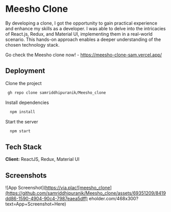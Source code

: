 
# Meesho Clone

By developing a clone, I got the opportunity to gain practical experience and enhance my skills as a developer. I was able to delve into the intricacies of React.js, Redux, and Material UI, implementing them in a real-world scenario. This hands-on approach enables a deeper understanding of the chosen technology stack.

Go check the Meesho clone now! - https://meesho-clone-sam.vercel.app/

## Deployment

Clone the project

```bash
 gh repo clone samriddhipuranik/Meesho_clone
```
Install dependencies

```bash
  npm install
```

Start the server

```bash
  npm start
```


## Tech Stack

**Client:** ReactJS, Redux, Material UI




## Screenshots

![App Screenshot](https://via.plac![meesho_clone](https://github.com/samriddhipuranik/Meesho_clone/assets/69351209/8419dd86-1590-4904-90c4-7987eaea5dff)
eholder.com/468x300?text=App+Screenshot+Here)


